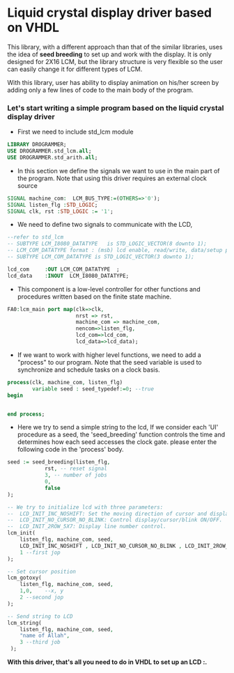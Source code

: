# Liquid crystal display driver based on VHDL

This library, with a different approach than that of the similar libraries, uses the idea
of **seed breeding** to set up and work with the display. It is only designed for 2X16 LCM, but the library structure is very flexible so the user
can easily change it for different types of LCM.

With this library, user has ability to display animation on his/her screen by adding only
a few lines of code to the main body of the program.

### Let's start writing a simple program based on the liquid crystal display driver

- First we need to include std_lcm module
```vhdl
LIBRARY DROGRAMMER;
USE DROGRAMMER.std_lcm.all;
USE DROGRAMMER.std_arith.all;
```

- In this section we define the signals we want to use in the main part of the program. Note that using this driver requires an external clock source
```vhdl
SIGNAL machine_com:  LCM_BUS_TYPE:=(OTHERS=>'0');
SIGNAL listen_flg :STD_LOGIC;
SIGNAL clk, rst :STD_LOGIC := '1';
```

- We need to define two signals to communicate with the LCD, 
```vhdl
--refer to std_lcm
-- SUBTYPE LCM_I8080_DATATYPE	is STD_LOGIC_VECTOR(8 downto 1);
-- LCM_COM_DATATYPE format : (msb) lcd enable, read/write, data/setup pin
-- SUBTYPE LCM_COM_DATATYPE	is STD_LOGIC_VECTOR(3 downto 1);

lcd_com    	:OUT LCM_COM_DATATYPE  ;        
lcd_data   	:INOUT  LCM_I8080_DATATYPE;
 ```
 
- This component is a low-level controller for other functions and procedures written based on the finite state machine. 
```vhdl
FA0:lcm_main port map(clk=>clk, 
                      nrst => rst,
                      machine_com => machine_com,
                      nencom=>listen_flg,
                      lcd_com=>lcd_com,
                      lcd_data=>lcd_data);
```

- If we want to work with higher level functions, we need to add a "process" to our program. Note that the seed variable is used to synchronize and schedule tasks on a clock basis.
```vhdl
process(clk, machine_com, listen_flg)
		variable seed : seed_typedef:=0; --true
begin


end process;
```

- Here we try to send a simple string to the lcd, If we consider each 'UI' procedure as a seed, the 'seed_breeding' function controls the time and determines how each seed accesses the clock gate. please enter the following code in the 'process' body.
```vhdl
seed := seed_breeding(listen_flg,
			rst, -- reset signal 
			3, -- number of jobs
			0, 
			false
);

-- We try to initialize lcd with three parameters: 
--	LCD_INIT_INC_NOSHIFT: Set the moving direction of cursor and display. See page 11 of the attached datasheet.	
--	LCD_INIT_NO_CURSOR_NO_BLINK: Control display/cursor/blink ON/OFF.
--	LCD_INIT_2ROW_5X7: Display line number control.
lcm_init(
	listen_flg, machine_com, seed,
	LCD_INIT_INC_NOSHIFT , LCD_INIT_NO_CURSOR_NO_BLINK , LCD_INIT_2ROW_5X7,
	1 --first jop
);

-- Set cursor position
lcm_gotoxy(
	listen_flg, machine_com, seed,
	1,0,	--x, y
	2 --second jop
);

-- Send string to LCD
lcm_string(
	listen_flg, machine_com, seed,
	"name of Allah",
	3 --third job
 );
```
**With this driver, that's all you need to do in VHDL to set up an LCD \:.**



